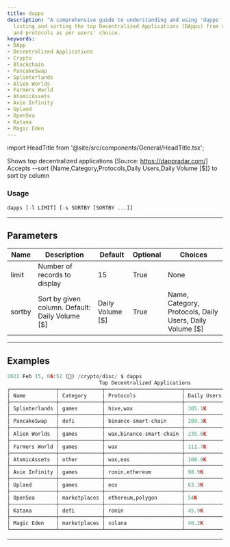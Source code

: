```yaml
---
title: dapps
description: "A comprehensive guide to understanding and using 'dapps' command for"
  listing and sorting the top Decentralized Applications (DApps) from various categories
  and protocols as per users' choice.
keywords:
- DApp
- Decentralized Applications
- Crypto
- Blockchain
- PancakeSwap
- Splinterlands
- Alien Worlds
- Farmers World
- AtomicAssets
- Axie Infinity
- Upland
- OpenSea
- Katana
- Magic Eden
---
```


import HeadTitle from '@site/src/components/General/HeadTitle.tsx';

<HeadTitle title="crypto/disc/dapps - Reference | OpenBB Terminal Docs" />

Shows top decentralized applications [Source: https://dappradar.com/] Accepts --sort {Name,Category,Protocols,Daily Users,Daily Volume [$]} to sort by column

### Usage

```python
dapps [-l LIMIT] [-s SORTBY [SORTBY ...]]
```

---

## Parameters

| Name | Description | Default | Optional | Choices |
| ---- | ----------- | ------- | -------- | ------- |
| limit | Number of records to display | 15 | True | None |
| sortby | Sort by given column. Default: Daily Volume [$] | Daily Volume [$] | True | Name, Category, Protocols, Daily Users, Daily Volume [$] |


---

## Examples

```python
2022 Feb 15, 06:52 (🦋) /crypto/disc/ $ dapps
                              Top Decentralized Applications
┌───────────────┬──────────────┬─────────────────────────┬─────────────┬──────────────────┐
│ Name          │ Category     │ Protocols               │ Daily Users │ Daily Volume [$] │
├───────────────┼──────────────┼─────────────────────────┼─────────────┼──────────────────┤
│ Splinterlands │ games        │ hive,wax                │ 305.1K      │ 8K               │
├───────────────┼──────────────┼─────────────────────────┼─────────────┼──────────────────┤
│ PancakeSwap   │ defi         │ binance-smart-chain     │ 289.3K      │ 223.7M           │
├───────────────┼──────────────┼─────────────────────────┼─────────────┼──────────────────┤
│ Alien Worlds  │ games        │ wax,binance-smart-chain │ 235.6K      │ 759.2K           │
├───────────────┼──────────────┼─────────────────────────┼─────────────┼──────────────────┤
│ Farmers World │ games        │ wax                     │ 111.7K      │ 2.3K             │
├───────────────┼──────────────┼─────────────────────────┼─────────────┼──────────────────┤
│ AtomicAssets  │ other        │ wax,eos                 │ 108.9K      │ 226.3K           │
├───────────────┼──────────────┼─────────────────────────┼─────────────┼──────────────────┤
│ Axie Infinity │ games        │ ronin,ethereum          │ 90.9K       │ 11.6M            │
├───────────────┼──────────────┼─────────────────────────┼─────────────┼──────────────────┤
│ Upland        │ games        │ eos                     │ 63.3K       │ 0                │
├───────────────┼──────────────┼─────────────────────────┼─────────────┼──────────────────┤
│ OpenSea       │ marketplaces │ ethereum,polygon        │ 54K         │ 200M             │
├───────────────┼──────────────┼─────────────────────────┼─────────────┼──────────────────┤
│ Katana        │ defi         │ ronin                   │ 45.9K       │ 92.7M            │
├───────────────┼──────────────┼─────────────────────────┼─────────────┼──────────────────┤
│ Magic Eden    │ marketplaces │ solana                  │ 40.2K       │ 18.5M            │
└───────────────┴──────────────┴─────────────────────────┴─────────────┴──────────────────┘
```
---
